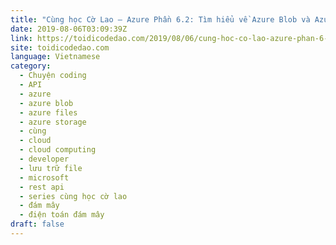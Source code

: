 ```yaml
---
title: "Cùng học Cờ Lao – Azure Phần 6.2: Tìm hiểu về Azure Blob và Azure File"
date: 2019-08-06T03:09:39Z
link: https://toidicodedao.com/2019/08/06/cung-hoc-co-lao-azure-phan-6-2-tim-hieu-ve-azure-blob-va-azure-file/?utm_medium=RSS&utm_source=news.12bit.vn
site: toidicodedao.com
language: Vietnamese
category:
  - Chuyện coding
  - API
  - azure
  - azure blob
  - azure files
  - azure storage
  - cùng
  - cloud
  - cloud computing
  - developer
  - lưu trữ file
  - microsoft
  - rest api
  - series cùng học cờ lao
  - đám mây
  - điện toán đám mây
draft: false
---
```

